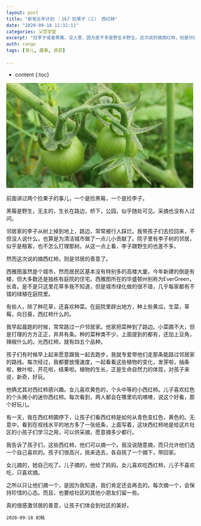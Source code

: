 ```yaml
---
layout: post
title: "新爸五年计划 ｜167 捡果子（三） 西红柿"
date: "2020-09-18 11:32:11"
categories: 父范学堂
excerpt: "捡李子或者黑莓，没人管，因为差不多是野生半野生。这次说的摘西红柿，则是邻居的善意了..."
auth: conge
tags: [育儿, 趣事, 感恩]

---
```

* content
{:toc}

![](/assets/images/父范学堂/tomatos-2124754_1280.jpg)

前面讲过两个捡果子的事儿，一个是捡黑莓，一个是捡李子。

黑莓是野生，无主的，生长在路边，桥下，公园，似乎随处可见。采摘也没有人过问。

邻居家的李子从树上掉到地上，路边，常常被行人踩烂。我带孩子们去捡回来，不但没人说什么，也算是为清洁城市做了一点儿小贡献了。院子里有李子树的邻居，似乎是租客，也不怎么打理那树。从这一点上看，李子跟野生的也差不多。

然而这次说的摘西红柿，则是邻居的善意了。

西雅图虽然是个城市，然而居民区基本没有特别多的高楼大厦。今年新建的倒是有楼，但大多数还是独栋有庭院的住宅。西雅图所在的华盛顿州别称为EverGreen，长青。是不是只这里花草多我不知道，但是城市绿化做的很不错，几乎每家都有不错的绿植在庭院里。

有些人，除了种花草，还喜欢种菜。在庭院里辟出地方，种上些黄瓜，生菜，草莓，向日葵，西红柿什么的。

我早起晨跑的时候，常常路过一户邻居家。他家把菜种到了路边。小菜圃不大，但是打理的方方正正，井井有条。种的菜种类不少，上面提到的都有，还加上豆角，辣椒什么的。光西红柿，就有四五个品种。

孩子们有时候早上起来愿意跟我一起去跑步，我就专爱带他们走那条能路过邻居家的路线。每次经过，我都要放慢速度，一起看看这些植物的变化，发芽啦，抽条啦，散叶啦，开花啦，结果啦。植物的生长，正是生命自然力的体现，对孩子来说，新奇，好玩。

他俩尤其对西红柿感兴趣。女儿喜欢黄色的，个头中等的小西红柿。儿子喜欢红色的个头微小的迷你西红柿。每次看到，两人都会在哪里叽叽喳喳，说这个好看，那个好玩儿。

有一天，我在西红柿圃停下，让孩子们看西红柿是如何从青色变红色，黄色的。无意中，看到在视线水平的地方多了一张纸条，上面写着，这块西红柿地是给这片社区的小孩子们学习之用，可以供采摘，愿意摘多少都行。

我告诉了孩子们，这些西红柿，他们可以摘一个。我没说随意摘，而只允许他们选一个自己喜欢的。孩子们很高兴，挑来选去，各自挑了一个摘下，带回家。

女儿摘的，她自己吃了。儿子摘的，他给了妈妈。女儿喜欢吃西红柿，儿子不喜欢吃，只喜欢摘。

之所以只让他们摘一个，是因为我知道，我们肯定还会再去的。每次摘一个，会保持珍惜的心态。而且，也要给社区的其他小朋友们留一些。

真的很感激邻居的善意，让孩子们体会到社区的美好。

```
2020-09-18 初稿
```
